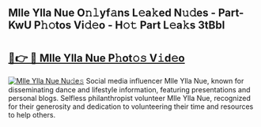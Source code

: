 ## Mlle Ylla Nue O𝚗𝚕yf𝚊ns L𝚎a𝚔ed N𝚞𝚍es - Part-KwU P𝚑𝚘tos Vi𝚍𝚎o - H𝚘𝚝 Part L𝚎a𝚔s 3tBbl

# <h2><a href="http://kf6bfa7.oniu.top/?m=Mlle+Ylla+Nue">🔗👉 🔴 Mlle Ylla Nue P𝚑ot𝚘𝚜 V𝚒d𝚎o</a></h2>

[![Mlle Ylla Nue Nu𝚍e𝚜](https://i.imgur.com/0qMVB7G.gif)](http://kf6bfa7.oniu.top/?m=Mlle+Ylla+Nue)
Social media influencer Mlle Ylla Nue, known for disseminating dance and lifestyle information, featuring presentations and personal blogs. Selfless philanthropist volunteer Mlle Ylla Nue, recognized for their generosity and dedication to volunteering their time and resources to help others.  
